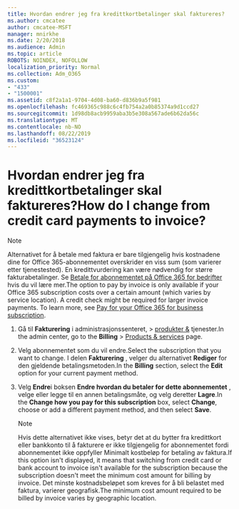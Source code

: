 ```yaml
---
title: Hvordan endrer jeg fra kredittkortbetalinger skal faktureres?
ms.author: cmcatee
author: cmcatee-MSFT
manager: mnirkhe
ms.date: 2/20/2018
ms.audience: Admin
ms.topic: article
ROBOTS: NOINDEX, NOFOLLOW
localization_priority: Normal
ms.collection: Adm_O365
ms.custom:
- "433"
- "1500001"
ms.assetid: c8f2a1a1-9704-4d08-ba60-d836b9a5f981
ms.openlocfilehash: fc469365c988c6c4fb754a2a0b85374a9d1ccd27
ms.sourcegitcommit: 1d98db8acb9959aba3b5e308a567ade6b62da56c
ms.translationtype: MT
ms.contentlocale: nb-NO
ms.lasthandoff: 08/22/2019
ms.locfileid: "36523124"
---
```

# <a name="how-do-i-change-from-credit-card-payments-to-invoice"></a><span data-ttu-id="58490-102">Hvordan endrer jeg fra kredittkortbetalinger skal faktureres?</span><span class="sxs-lookup"><span data-stu-id="58490-102">How do I change from credit card payments to invoice?</span></span>

> [!NOTE]
> <span data-ttu-id="58490-p101">Alternativet for å betale med faktura er bare tilgjengelig hvis kostnadene dine for Office 365-abonnementet overskrider en viss sum (som varierer etter tjenestested). En kredittvurdering kan være nødvendig for større fakturabetalinger. Se [Betale for abonnementet på Office 365 for bedrifter](https://docs.microsoft.com/office365/admin/subscriptions-and-billing/pay-for-your-subscription) hvis du vil lære mer.</span><span class="sxs-lookup"><span data-stu-id="58490-p101">The option to pay by invoice is only available if your Office 365 subscription costs over a certain amount (which varies by service location). A credit check might be required for larger invoice payments. To learn more, see [Pay for your Office 365 for business subscription](https://docs.microsoft.com/office365/admin/subscriptions-and-billing/pay-for-your-subscription).</span></span>
  
1. <span data-ttu-id="58490-106">Gå til **Fakturering** i administrasjonssenteret, \> [produkter &](https://go.microsoft.com/fwlink/p/?linkid=842054) tjenester.</span><span class="sxs-lookup"><span data-stu-id="58490-106">In the admin center, go to the **Billing** \> [Products & services](https://go.microsoft.com/fwlink/p/?linkid=842054) page.</span></span>

2. <span data-ttu-id="58490-107">Velg abonnementet som du vil endre.</span><span class="sxs-lookup"><span data-stu-id="58490-107">Select the subscription that you want to change.</span></span> <span data-ttu-id="58490-108">I delen **Fakturering** , velger du alternativet **Rediger** for den gjeldende betalingsmetoden.</span><span class="sxs-lookup"><span data-stu-id="58490-108">In the **Billing** section, select the **Edit** option for your current payment method.</span></span>

3. <span data-ttu-id="58490-109">Velg **Endre**i boksen **Endre hvordan du betaler for dette abonnementet** , velge eller legge til en annen betalingsmåte, og velg deretter **Lagre**.</span><span class="sxs-lookup"><span data-stu-id="58490-109">In the **Change how you pay for this subscription** box, select **Change**, choose or add a different payment method, and then select **Save**.</span></span>

   > [!NOTE]
   > <span data-ttu-id="58490-110">Hvis dette alternativet ikke vises, betyr det at du bytter fra kredittkort eller bankkonto til å fakturere er ikke tilgjengelig for abonnementet fordi abonnementet ikke oppfyller Minimalt kostbeløp for betaling av faktura.</span><span class="sxs-lookup"><span data-stu-id="58490-110">If this option isn't displayed, it means that switching from credit card or bank account to invoice isn't available for the subscription because the subscription doesn't meet the minimum cost amount for billing by invoice.</span></span> <span data-ttu-id="58490-111">Det minste kostnadsbeløpet som kreves for å bli belastet med faktura, varierer geografisk.</span><span class="sxs-lookup"><span data-stu-id="58490-111">The minimum cost amount required to be billed by invoice varies by geographic location.</span></span>
  
